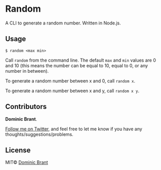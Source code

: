 # Random
A CLI to generate a random number. Written in Node.js.

## Usage
`$ random <max min>`

Call `random` from the command line. The default `max` and `min` values are 0 and 10 (this means the number can be equal to 10, equal to 0, or any number in between).

To generate a random number between x and 0, call `random x`.

To generate a random number between x and y, call `random x y`.

## Contributors
**Dominic Brant**.

[Follow me on Twitter](https://twitter.com/dombrant), and feel free to let me know if you have any thoughts/suggestions/problems.

## License
MIT© [Dominic Brant](http://dombrant.com)

